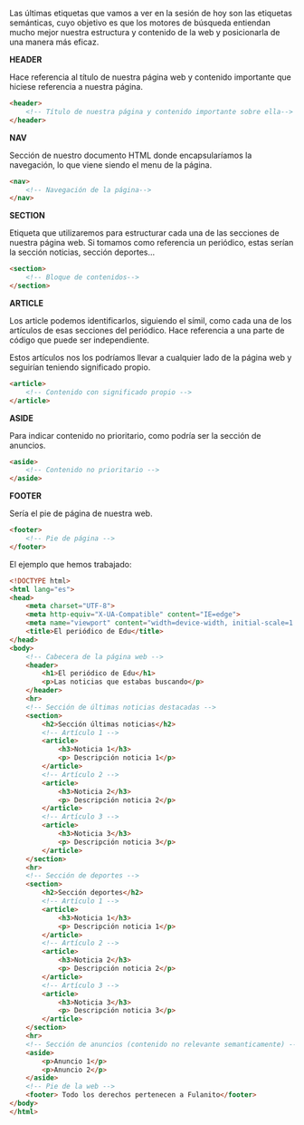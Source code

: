 Las últimas etiquetas que vamos a ver en la sesión de hoy son las etiquetas semánticas, cuyo objetivo es que los motores de búsqueda entiendan mucho mejor nuestra estructura y contenido de la web y posicionarla de una manera más eficaz. 

**HEADER**

Hace referencia al título de nuestra página web y contenido importante que hiciese referencia a nuestra página.

```html
<header>
	<!-- Título de nuestra página y contenido importante sobre ella-->
</header>
```

**NAV**

Sección de nuestro documento HTML donde encapsularíamos la navegación, lo que viene siendo el menu de la página.

```html
<nav>
	<!-- Navegación de la página-->
</nav>
```

**SECTION**

Etiqueta que utilizaremos para estructurar cada una de las secciones de nuestra página web. Si tomamos como referencia un periódico, estas serían la sección noticias, sección deportes…

```html
<section>
	<!-- Bloque de contenidos-->
</section>
```

**ARTICLE**

Los article podemos identificarlos, siguiendo el símil, como cada una de los artículos de esas secciones del periódico. Hace referencia a una parte de código que puede ser independiente.

Estos artículos nos los podríamos llevar a cualquier lado de la página web y seguirían teniendo significado propio.

```html
<article>
	<!-- Contenido con significado propio -->
</article>
```

**ASIDE**

Para indicar contenido no prioritario, como podría ser la sección de anuncios.

```html
<aside>
	<!-- Contenido no prioritario -->
</aside>
```

**FOOTER**

Sería el pie de página de nuestra web.

```html
<footer>
	<!-- Pie de página -->
</footer>
```

El ejemplo que hemos trabajado:

 

```html
<!DOCTYPE html>
<html lang="es">
<head>
    <meta charset="UTF-8">
    <meta http-equiv="X-UA-Compatible" content="IE=edge">
    <meta name="viewport" content="width=device-width, initial-scale=1.0">
    <title>El periódico de Edu</title>
</head>
<body>
    <!-- Cabecera de la página web -->
    <header>
        <h1>El periódico de Edu</h1>
        <p>Las noticias que estabas buscando</p>
    </header>
    <hr>
    <!-- Sección de últimas noticias destacadas -->
    <section>
        <h2>Sección últimas noticias</h2>
        <!-- Artículo 1 -->
        <article>
            <h3>Noticia 1</h3>
            <p> Descripción noticia 1</p>
        </article>
        <!-- Artículo 2 -->
        <article>
            <h3>Noticia 2</h3>
            <p> Descripción noticia 2</p>
        </article>
        <!-- Artículo 3 -->
        <article>
            <h3>Noticia 3</h3>
            <p> Descripción noticia 3</p>
        </article>
    </section>
    <hr>
    <!-- Sección de deportes -->
    <section>
        <h2>Sección deportes</h2>
        <!-- Artículo 1 -->
        <article>
            <h3>Noticia 1</h3>
            <p> Descripción noticia 1</p>
        </article>
        <!-- Artículo 2 -->
        <article>
            <h3>Noticia 2</h3>
            <p> Descripción noticia 2</p>
        </article>
        <!-- Artículo 3 -->
        <article>
            <h3>Noticia 3</h3>
            <p> Descripción noticia 3</p>
        </article>
    </section>
    <hr>
    <!-- Sección de anuncios (contenido no relevante semanticamente) -->
    <aside>
        <p>Anuncio 1</p>
        <p>Anuncio 2</p>
    </aside>
    <!-- Pie de la web -->
    <footer> Todo los derechos pertenecen a Fulanito</footer>
</body>
</html>
```

